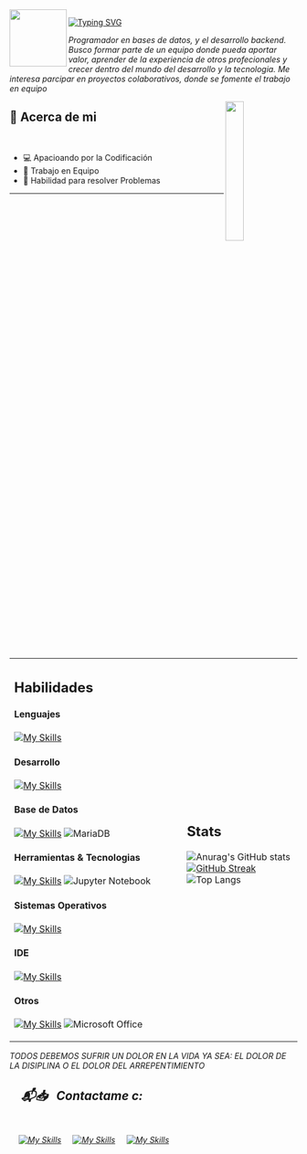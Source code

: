 <img src="https://media.tenor.com/FBjJTyS789wAAAAi/noob-roblox.gif" width="100px" align="left"/>
<div>

[![Typing SVG](https://readme-typing-svg.demolab.com/?lines=Bienvenidos+a+mi+perfil;Soy+jorge+c:;+Jorch+pa+los+compas)](https://git.io/typing-svg)
<!--<img src="https://media.tenor.com/FBjJTyS789wAAAAi/noob-roblox.gif" width="50px" height="50px" align="right"/>-->
</div>


<p><i>
Programador en bases de datos, y el desarrollo backend. Busco formar parte de un equipo donde pueda aportar valor, aprender de la experiencia de otros profecionales y crecer dentro del mundo del desarrollo y la tecnologia. Me interesa parcipar en proyectos colaborativos, donde se fomente el trabajo en equipo 
</i></p>

<img src="https://media1.tenor.com/m/y2JXkY1pXkwAAAAC/cat-computer.gif" width="25%" align="right" />

## 💬 Acerca de mi

<br>

  - 💻 Apacioando por la Codificación
  - 🔧 Trabajo en Equipo
  - 💪 Habilidad para resolver Problemas
    
<hr>

<br>
<table width="100%">
  <tr>
    <td width = "60%">

## Habilidades

#### Lenguajes
[![My Skills](https://skillicons.dev/icons?i=py,java,cpp,cs,lua,html,css&theme=dark)](https://skillicons.dev)

#### Desarrollo
[![My Skills](https://skillicons.dev/icons?i=flask,fastapi&theme=dark)](https://skillicons.dev)

#### Base de Datos
[![My Skills](https://skillicons.dev/icons?i=mysql,sqlite&theme=dark)](https://skillicons.dev)
![MariaDB](https://img.shields.io/badge/MariaDB-003545?style=for-the-badge&logo=mariadb&logoColor=dark) 

#### Herramientas & Tecnologias
[![My Skills](https://skillicons.dev/icons?i=git,github,docker,powershell,bash&theme=dark)](https://skillicons.dev)
![Jupyter Notebook](https://img.shields.io/badge/jupyter-%23FA0F00.svg?style=for-the-badge&logo=jupyter&logoColor=dark)

#### Sistemas Operativos
[![My Skills](https://skillicons.dev/icons?i=windows,linux,arch,ubuntu&theme=dark)](https://skillicons.dev)

#### IDE
[![My Skills](https://skillicons.dev/icons?i=vscode,neovim,idea&theme=dark)](https://skillicons.dev)

#### Otros
[![My Skills](https://skillicons.dev/icons?i=discord,ai,ps&theme=dark)](https://skillicons.dev)
![Microsoft Office](https://img.shields.io/badge/Microsoft_Office-D83B01?style=for-the-badge&logo=microsoft-office&logoColor=dark)
</td>
  <td>

## Stats
<p width = "100%" align="top">

![Anurag's GitHub stats](https://github-readme-stats.vercel.app/api?username=JorchZombie&hide=contribs,prs&show_icons=true&theme=tokyonight)
[![GitHub Streak](https://github-readme-streak-stats.herokuapp.com?user=JorchZombie&theme=tokyonight)](https://git.io/streak-stats)
![Top Langs](https://github-readme-stats.vercel.app/api/top-langs/?username=JorchZombie&layout=compact)

<!-- por si los llego a ocupar -->
<!--<img width="100%" src="https://github-readme-stats.vercel.app/api?username=JorchZombie&show_icons=true&theme=tokyonight"/>-->
<!--<img width="100%" src="https://github-readme-streak-stats.herokuapp.com?user=JorchZombie&theme=tokyonight"/>-->
<!--<img width="100%" src="https://github-readme-stats.vercel.app/api/top-langs/?username=JorchZombie"/>-->
</p>
     
  </td>
 </tr>
</table>
<div>
  <p><i> 
  TODOS DEBEMOS SUFRIR UN DOLOR EN LA VIDA YA SEA:
  EL DOLOR DE LA DISIPLINA O EL DOLOR DEL ARREPENTIMIENTO
  <i/></p>
</div>

## &nbsp; &nbsp; 📬📥 &nbsp; Contactame c:

<br/>

&nbsp;&nbsp;&nbsp; <a href="https://www.linkedin.com/in/jorge-gonzalez-trejo-17a87626b/">[![My Skills](https://skillicons.dev/icons?i=linkedin&theme=dark)](https://skillicons.dev)</a> &nbsp;&nbsp;&nbsp;
<a href="mailto:glezjtrejo@gmail.com">[![My Skills](https://skillicons.dev/icons?i=gmail&theme=dark)](https://skillicons.dev)</a> &nbsp; &nbsp; 
<a href = "https://discordapp.com/users/325829461801041922"> [![My Skills](https://skillicons.dev/icons?i=discord&theme=dark)](https://skillicons.dev)</a>

</br>


